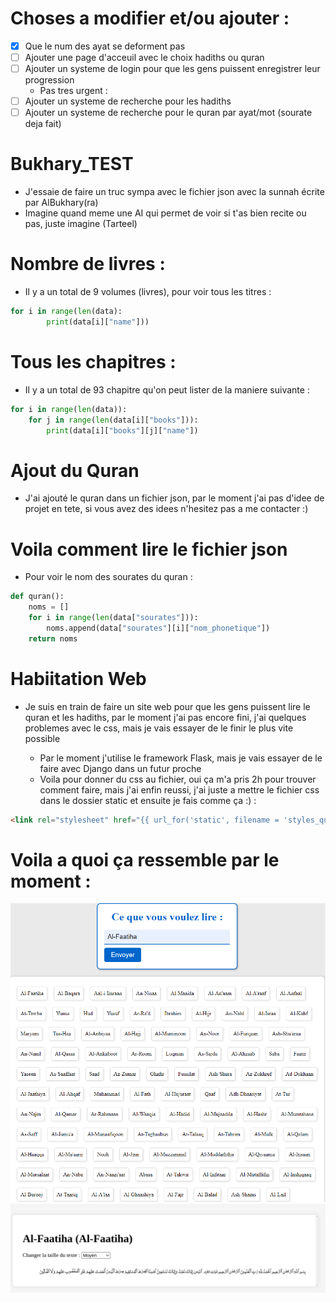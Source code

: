 # Choses a modifier et/ou ajouter :

- [x] Que le num des ayat se deforment pas
- [ ] Ajouter une page d'acceuil avec le choix hadiths ou quran
- [ ] Ajouter un systeme de login pour que les gens puissent enregistrer leur progression
  - Pas tres urgent :
- [ ] Ajouter un systeme de recherche pour les hadiths
- [ ] Ajouter un systeme de recherche pour le quran par ayat/mot (sourate deja fait)

# Bukhary_TEST
- J'essaie de faire un truc sympa avec le fichier json avec la sunnah écrite par AlBukhary(ra)
- Imagine quand meme une AI qui permet de voir si t'as bien recite ou pas, juste imagine (Tarteel)

# Nombre de livres :
- Il y a un total de 9 volumes (livres), pour voir tous les titres : 

```python
for i in range(len(data):
        print(data[i]["name"]))
```
# Tous les chapitres : 
- Il y a un total de 93 chapitre qu'on peut lister de la maniere suivante :

```python
for i in range(len(data)):
    for j in range(len(data[i]["books"])):
        print(data[i]["books"][j]["name"])
```
# Ajout du Quran
- J'ai ajouté le quran dans un fichier json, par le moment j'ai pas d'idee de projet en tete, si vous avez des idees n'hesitez pas a me contacter :)

# Voila comment lire le fichier json
- Pour voir le nom des sourates du quran :

```python
def quran():
    noms = []
    for i in range(len(data["sourates"])):
        noms.append(data["sourates"][i]["nom_phonetique"])
    return noms
```	 
# Habiitation Web
- Je suis en train de faire un site web pour que les gens puissent lire le quran et les hadiths, par le moment j'ai pas encore fini, j'ai quelques problemes avec le css, mais je vais essayer de le finir le plus vite possible

    - Par le moment j'utilise le framework Flask, mais je vais essayer de le faire avec Django dans un futur proche
    - Voila pour donner du css au fichier, oui ça m'a pris 2h pour trouver comment faire, mais j'ai enfin reussi, j'ai juste a mettre le fichier css dans le dossier static et ensuite je fais comme ça :) :
```html
<link rel="stylesheet" href="{{ url_for('static', filename = 'styles_quran.css') }}">
```
# Voila a quoi ça ressemble par le moment :
![alt text](images/page_login.png)
![alt text](images/pahe_main.png)
